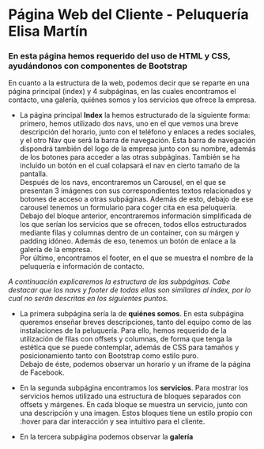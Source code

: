 # Página Web del Cliente - Peluquería Elisa Martín
### En esta página hemos requerido del uso de HTML y CSS, ayudándonos con componentes de Bootstrap
En cuanto a la estructura de la web, podemos decir que se reparte en una página principal (index) y 4 subpáginas, en las cuales encontramos el contacto, una galería, quiénes somos y los servicios que ofrece la empresa.

- La página principal **Index** la hemos estructurado de la siguiente forma: primero, hemos utilizado dos navs, uno en el que vemos una breve descripción del horario, junto con el teléfono y enlaces a redes sociales, y el otro Nav que será la barra de navegación. Esta barra de navegación dispondrá también del logo de la empresa junto con su nombre, además de los botones para acceder a las otras subpáginas. También se ha incluido un botón en el cual colapsará el nav en cierto tamaño de la pantalla.<br>
Después de los navs, encontraremos un Carousel, en el que se presentan 3 imágenes con sus correspondientes textos relacionados y botones de acceso a otras subpáginas. Además de esto, debajo de ese carousel tenemos un formulario para coger cita en esa peluquería.<br>
Debajo del bloque anterior, encontraremos información simplificada de los que serían los servicios que se ofrecen, todos ellos estructurados mediante filas y columnas dentro de un container, con su márgen y padding idóneo. Además de eso, tenemos un botón de enlace a la galería de la empresa.<br>
Por último, encontramos el footer, en el que se muestra el nombre de la peluquería e información de contacto.

*A continuación explicaremos la estructura de las subpáginas. Cabe destacar que los navs y footer de todas ellas son similares al index, por lo cual no serán descritas en los siguientes puntos.*

- La primera subpágina sería la de **quiénes somos**. En esta subpágina queremos enseñar breves descripciones, tanto del equipo como de las instalaciones de la peluquería. Para ello, hemos requerido de la utilización de filas con offsets y columnas, de forma que tenga la estética que se puede contemplar, además de CSS para tamaños y posicionamiento tanto con Bootstrap como estilo puro.<br>
Debajo de éste, podemos observar un horario y un iframe de la página de Facebook.

- En la segunda subpágina encontramos los **servicios**. Para mostrar los servicios hemos utilizado una estructura  de bloques separados con offsets y márgenes. En cada bloque se muestra un servicio, junto con una descripción y una imagen. Estos bloques tiene un estilo propio con :hover para dar interacción y sea intuitivo para el cliente.

- En la tercera subpágina podemos observar la **galería**
